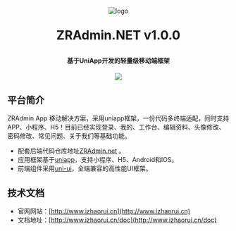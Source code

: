<p align="center">
	<img alt="logo" src="http://www.izhaorui.cn/images/profile.jpg">
</p>
<h1 align="center" style="margin: 30px 0 30px; font-weight: bold;">ZRAdmin.NET v1.0.0</h1>
<h4 align="center">基于UniApp开发的轻量级移动端框架</h4>
<p align="center">
	<a href="https://gitee.com/izory/ZrAdminNetCore/stargazers"><img src="https://gitee.com/izory/ZrAdminNetCore/badge/star.svg?theme=dark"></a>
	
</p>

## 平台简介

ZRAdmin App 移动解决方案，采用uniapp框架，一份代码多终端适配，同时支持APP、小程序、H5！目前已经实现登录、我的、工作台、编辑资料、头像修改、密码修改、常见问题、关于我们等基础功能。

* 配套后端代码仓库地址[ZRAdmin.net](https://gitee.com/izory/ZrAdminNetCore) 。
* 应用框架基于[uniapp](https://uniapp.dcloud.net.cn/)，支持小程序、H5、Android和IOS。
* 前端组件采用[uni-ui](https://github.com/dcloudio/uni-ui)，全端兼容的高性能UI框架。

## 技术文档

- 官网网站：[http://www.izhaorui.cn](http://www.izhaorui.cn)
- 文档地址：[http://www.izhaorui.cn/doc](http://www.izhaorui.cn/doc)